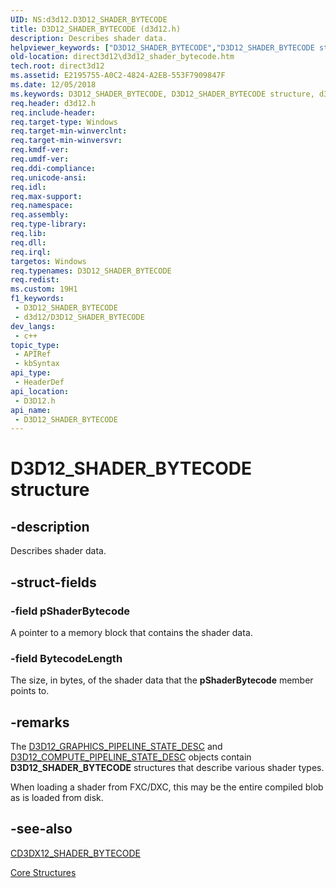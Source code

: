 ```yaml
---
UID: NS:d3d12.D3D12_SHADER_BYTECODE
title: D3D12_SHADER_BYTECODE (d3d12.h)
description: Describes shader data.
helpviewer_keywords: ["D3D12_SHADER_BYTECODE","D3D12_SHADER_BYTECODE structure","d3d12/D3D12_SHADER_BYTECODE","direct3d12.d3d12_shader_bytecode"]
old-location: direct3d12\d3d12_shader_bytecode.htm
tech.root: direct3d12
ms.assetid: E2195755-A0C2-4824-A2EB-553F7909847F
ms.date: 12/05/2018
ms.keywords: D3D12_SHADER_BYTECODE, D3D12_SHADER_BYTECODE structure, d3d12/D3D12_SHADER_BYTECODE, direct3d12.d3d12_shader_bytecode
req.header: d3d12.h
req.include-header:
req.target-type: Windows
req.target-min-winverclnt:
req.target-min-winversvr:
req.kmdf-ver:
req.umdf-ver:
req.ddi-compliance:
req.unicode-ansi:
req.idl:
req.max-support:
req.namespace:
req.assembly:
req.type-library:
req.lib:
req.dll:
req.irql:
targetos: Windows
req.typenames: D3D12_SHADER_BYTECODE
req.redist:
ms.custom: 19H1
f1_keywords:
 - D3D12_SHADER_BYTECODE
 - d3d12/D3D12_SHADER_BYTECODE
dev_langs:
 - c++
topic_type:
 - APIRef
 - kbSyntax
api_type:
 - HeaderDef
api_location:
 - D3D12.h
api_name:
 - D3D12_SHADER_BYTECODE
---
```


# D3D12_SHADER_BYTECODE structure


## -description

Describes shader data.

## -struct-fields

### -field pShaderBytecode

A pointer to a memory block that contains the shader data.

### -field BytecodeLength

The size, in bytes, of the shader data that the <b>pShaderBytecode</b> member points to.

## -remarks

The <a href="/windows/desktop/api/d3d12/ns-d3d12-d3d12_graphics_pipeline_state_desc">D3D12_GRAPHICS_PIPELINE_STATE_DESC</a> and <a href="/windows/desktop/api/d3d12/ns-d3d12-d3d12_compute_pipeline_state_desc">D3D12_COMPUTE_PIPELINE_STATE_DESC</a> objects contain <b>D3D12_SHADER_BYTECODE</b> structures that describe various shader types.

When loading a shader from FXC/DXC, this may be the entire compiled blob as is loaded from disk.

## -see-also

<a href="/windows/desktop/direct3d12/cd3dx12-shader-bytecode">CD3DX12_SHADER_BYTECODE</a>

<a href="/windows/desktop/direct3d12/direct3d-12-structures">Core Structures</a>
